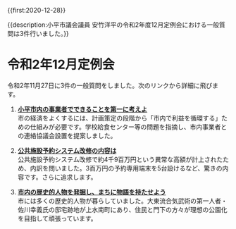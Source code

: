 {{first:2020-12-28}}

{{description:小平市議会議員 安竹洋平の令和2年度12月定例会における一般質問は3件行いました。}}

# 令和2年12月定例会

令和2年11月27日に3件の一般質問をしました。次のリンクから詳細に飛びます。

1. **[小平市内の事業者でできることを第一に考えよ](./1-kodaira-first.md)**  
 市の経済をよくするには、計画策定の段階から「市内で利益を循環する」ための仕組みが必要です。学校給食センター等の問題を指摘し、市内事業者との連絡協議会設置を提案しました。

1. **[公共施設予約システム改修の内容は](./2-koukyou-sisetu-naiyou.md)**  
公共施設予約システム改修で約4千9百万円という異常な高額が計上されたため、内訳を問いました。3百万円の予約専用端末を5台設けるなど、驚きの内容です。さらに追求します。

1. **[市内の歴史的人物を発掘し、まちに物語を持たせよう](./3-machi-story.md)**  
市には多くの歴史的人物が暮らしていました。大東流合気武術の第一人者・佐川幸義氏の邸宅跡地が上水南町にあり、住民と門下の方々が理想の公園化を目指して頑張っています。